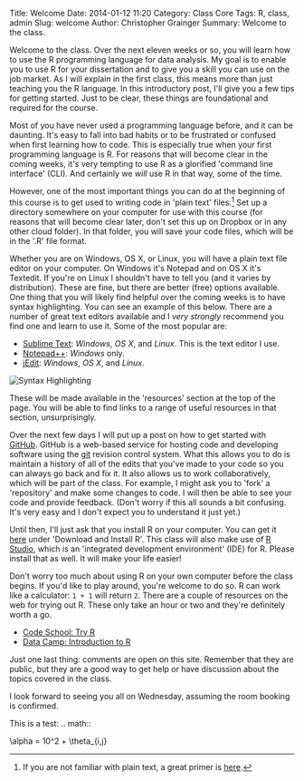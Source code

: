 Title: Welcome
Date: 2014-01-12 11:20
Category: Class Core
Tags: R, class, admin
Slug: welcome
Author: Christopher Grainger
Summary: Welcome to the class.

Welcome to the class. Over the next eleven weeks or so, you will learn how to use the R programming language for data analysis. My goal is to enable you to use R for your dissertation and to give you a skill you can use on the job market. As I will explain in the first class, this means more than just teaching you the R language. In this introductory post, I'll give you a few tips for getting started. Just to be clear, these things are foundational and required for the course.

Most of you have never used a programming language before, and it can be daunting. It's easy to fall into bad habits or to be frustrated or confused when first learning how to code. This is especially true when your first programming language is R. For reasons that will become clear in the coming weeks, it's very tempting to use R as a glorified 'command line interface' (CLI). And certainly we *will* use R in that way, some of the time. 

However, one of the most important things you can do at the beginning of this course is to get used to writing code in 'plain text' files.[^fn-sample_footnote] Set up a directory somewhere on your computer for use with this course (for reasons that will become clear later, don't set this up on Dropbox or in any other cloud folder). In that folder, you will save your code files, which will be in the '.R' file format.

Whether you are on Windows, OS X, or Linux, you will have a plain text file editor on your computer. On Windows it's Notepad and on OS X it's Textedit. If you're on Linux I shouldn't have to tell you (and it varies by distribution). These are fine, but there are better (free) options available. One thing that you will likely find helpful over the coming weeks is to have syntax highlighting. You can see an example of this below. There are a number of great text editors available and I *very strongly* recommend you find one and learn to use it. Some of the most popular are:

- [Sublime Text](http://www.sublimetext.com): *Windows*, *OS X*, and *Linux*. This is the text editor I use.
- [Notepad++](http://notepad-plus-plus.org): *Windows* only.
- [jEdit](http://www.jedit.org): *Windows*, *OS X*, and *Linux*.

![Syntax Highlighting](http://i.imgur.com/yerb04B.png "Syntax Highlighting in R")

These will be made available in the 'resources' section at the top of the page. You will be able to find links to a range of useful resources in that section, unsurprisingly.

Over the next few days I will put up a post on how to get started with [GitHub](https://github.com). GitHub is a web-based service for hosting code and developing software using the [git](http://en.wikipedia.org/wiki/Git_(software)) revision control system. What this allows you to do is maintain a history of all of the edits that you've made to your code so you can always go back and fix it. It also allows us to work collaboratively, which will be part of the class. For example, I might ask you to 'fork' a 'repository' and make some changes to code. I will then be able to see your code and provide feedback. (Don't worry if this all sounds a bit confusing. It's very easy and I don't expect you to understand it just yet.)

Until then, I'll just ask that you install R on your computer. You can get it [here](http://cran.r-project.org) under 'Download and Install R'. This class will also make use of [R Studio](http://www.rstudio.com), which is an 'integrated development environment' (IDE) for R. Please install that as well. It will make your life easier!

Don't worry too much about using R on your own computer before the class begins. If you'd like to play around, you're welcome to do so. R can work like a calculator: `1 + 1` will return `2`. There are a couple of resources on the web for trying out R. These only take an hour or two and they're definitely worth a go.

- [Code School: Try R](http://tryr.codeschool.com)
- [Data Camp: Introduction to R](https://www.datacamp.com/courses/introduction-to-r)

Just one last thing: comments are open on this site. Remember that they are public, but they are a good way to get help or have discussion about the topics covered in the class.

I look forward to seeing you all on Wednesday, assuming the room booking is confirmed.

This is a test: 
.. math::

  \alpha = 10^2 + \theta_{i,j}

[^fn-sample_footnote]: If you are not familiar with plain text, a great primer is [here](http://www.linfo.org/plain_text.html).
